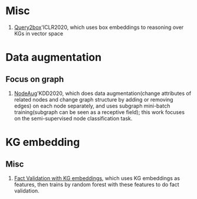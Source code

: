 # Misc
1. [Query2box](https://openreview.net/forum?id=BJgr4kSFDS)'ICLR2020, which uses box embeddings to reasoning over KGs in vector space
# Data augmentation
## Focus on graph
1. [NodeAug](https://dl.acm.org/doi/pdf/10.1145/3394486.3403063)'KDD2020, which does data augmentation(change attributes of related nodes and change graph structure by adding or removing edges) on each node separately, and uses subgraph mini-batch training(subgraph can be seen as a receptive field); this work focuses on the semi-supervised node classification task.
# KG embedding
## Misc
1. [Fact Validation with KG embeddings](http://ceur-ws.org/Vol-2456/paper33.pdf), which uses KG embeddings as features, then trains by random forest with these features to do fact validation.
